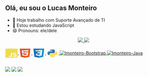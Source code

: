 ## Olá, eu sou o Lucas Monteiro

- 🔭 Hoje trabalho com Suporte Avançado de TI
- 🌱 Estou estudando JavaScript
- 😄 Pronouns: ele/dele

<div align="center">
  <a href="https://github.com/lmonteiro10">
  <img height="160em" src="https://github-readme-stats.vercel.app/api?username=lmonteiro10&show_icons=true&theme=dark&include_all_commits=true&count_private=true"/>
  <img height="160em" src="https://github-readme-stats.vercel.app/api/top-langs/?username=lmonteiro10&layout=compact&langs_count=7&theme=dark"/>
</div>
<div style="display: inline_block"><br>
  <img align="center" alt="lmonteiro-Js" height="30" width="40" src="https://raw.githubusercontent.com/devicons/devicon/master/icons/javascript/javascript-plain.svg">
    <img align="center" alt="lmonteiro-HTML" height="30" width="40" src="https://raw.githubusercontent.com/devicons/devicon/master/icons/html5/html5-original.svg">
  <img align="center" alt="lmonteiro-CSS" height="30" width="40" src="https://raw.githubusercontent.com/devicons/devicon/master/icons/css3/css3-original.svg">
  <img align="center" alt="lmonteiro-Python" height="30" width="40" src="https://raw.githubusercontent.com/devicons/devicon/master/icons/python/python-original.svg">
  <img align="center" alt="lmonteiro-Bootstrap" height="30" width="40" src="https://cdn.jsdelivr.net/gh/devicons/devicon/icons/bootstrap/bootstrap-plain-wordmark.svg" />
   <img align="center" alt="lmonteiro-Java" height="30" width="40" src="https://cdn.jsdelivr.net/gh/devicons/devicon/icons/java/java-original.svg" />
</div>
  
  ##
  
  <div>
    <a href="https://www.linkedin.com/in/lucasmonteiro10/" target="_blank"><img src="https://img.shields.io/badge/-LinkedIn-%230077B5?style=for-the-badge&logo=linkedin&logoColor=white" target="_blank"></a>
    <a href = "mailto:lucas.sms@gmail.com"><img src="https://img.shields.io/badge/-Gmail-%23333?style=for-the-badge&logo=gmail&logoColor=white" target="_blank"></a>
 <a href="https://discord.com/channels/lmonteiro10#9165" target="_blank"><img src="https://img.shields.io/badge/Discord-7289DA?style=for-the-badge&logo=discord&logoColor=white" target="_blank"></a> 
  </div>
